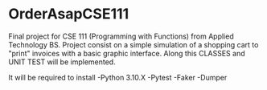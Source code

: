 # OrderAsapCSE111
 Final project for CSE 111 (Programming with Functions) from Applied Technology BS.
 Project consist on a simple simulation of a shopping cart to "print" invoices with a basic graphic interface. Along this CLASSES and UNIT TEST will be implemented.

 It will be required to install
    -Python 3.10.X
    -Pytest
    -Faker
    -Dumper